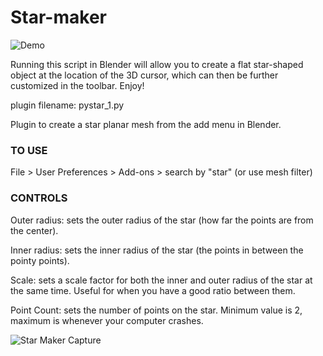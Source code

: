 # Star-maker

![Demo](https://user-images.githubusercontent.com/42983161/116540228-e175b000-a8b7-11eb-8dbf-68c635cb7cc5.png)

Running this script in Blender will allow you to create a flat star-shaped object at the location of the 3D cursor, which can then be further customized in the toolbar. Enjoy!

plugin filename: pystar_1.py

Plugin to create a star planar mesh from the add menu in Blender.

### TO USE

File > User Preferences > Add-ons > search by "star" (or use mesh filter)

### CONTROLS

Outer radius: sets the outer radius of the star (how far the points are from the center).

Inner radius: sets the inner radius of the star (the points in between the pointy points).

Scale: sets a scale factor for both the inner and outer radius of the star at the same time. Useful for when you have a good ratio between them.

Point Count: sets the number of points on the star. Minimum value is 2, maximum is whenever your computer crashes.

![Star Maker Capture](https://user-images.githubusercontent.com/42983161/183230942-a185723c-f8f7-477d-954b-fd15993b0dad.PNG)
